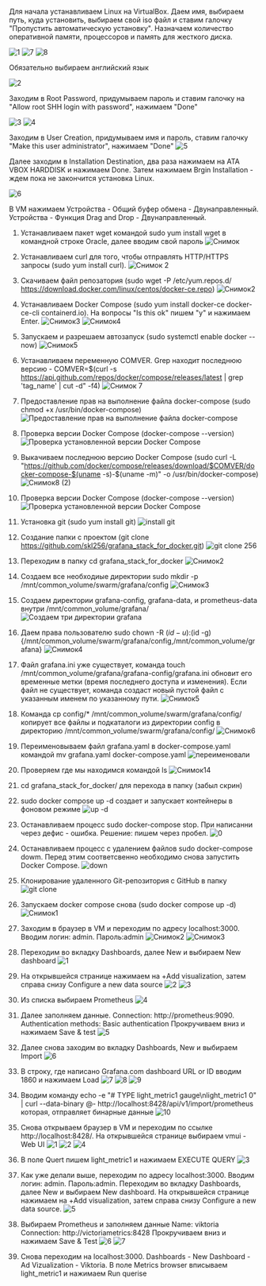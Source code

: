 Для начала устанавливаем Linux на VirtualBox. Даем имя, выбираем путь, куда установить, выбираем свой iso файл и ставим галочку "Пропустить автоматическую установку". Назначаем количество оперативной памяти, процессоров и память для жесткого диска.

![1](https://github.com/user-attachments/assets/b288bd3f-ac5a-4b7b-b3cb-80fcb87877a5)
![7](https://github.com/user-attachments/assets/70a6fdd3-c23b-43bc-bf64-c0e28dd4b782)
![8](https://github.com/user-attachments/assets/8555c572-4d85-4b39-b259-c0c2cc68319d)

Обязательно выбираем английский язык

![2](https://github.com/user-attachments/assets/a6d2ccb6-bb2d-47be-a24e-bcd28b5eea4e)

Заходим в Root Password, придумываем пароль и ставим галочку на "Allow root SHH login with password", нажимаем "Done"

![3](https://github.com/user-attachments/assets/1d008b97-d90c-4549-8f79-95adcad0a7bc)
![4](https://github.com/user-attachments/assets/92dbf475-0b21-4009-ab00-a7712df0aee8)

Заходим в User Creation, придумываем имя и пароль, ставим галочку "Make this user administrator", нажимаем "Done"
![5](https://github.com/user-attachments/assets/8aac25e5-657a-4b63-8c4e-be45070715a1)

Далее заходим в Installation Destination, два раза нажимаем на ATA VBOX HARDDISK и нажимаем Done. Затем нажимаем Brgin Installation - ждем пока не закончится установка Linux.

![6](https://github.com/user-attachments/assets/5ed99ca9-1e2c-4589-97a0-f4126aa5ba22)

В VM нажимаем Устройства - Общий буфер обмена - Двунаправленный. Устройства - Функция Drag and Drop - Двунаправленный.






1. Устанавливаем пакет wget командой sudo yum install wget в командной строке Oracle, далее вводим свой пароль
![Снимок](https://github.com/user-attachments/assets/68d8ded3-7bb5-40ad-b6b2-2623858b2c06)


2. Устанавливаем curl для того, чтобы отправлять HTTP/HTTPS запросы (sudo yum install curl).
![Снимок 2](https://github.com/user-attachments/assets/f17c27b9-b3f5-4996-b85d-ae2436321811)

3. Скачиваем файл репозатория (sudo wget -P /etc/yum.repos.d/ https://download.docker.com/linux/centos/docker-ce.repo)
![Снимок2](https://github.com/user-attachments/assets/db45030e-a36a-4aef-88c1-940081aac031)

4. Устанавливаем Docker Compose (sudo yum install docker-ce docker-ce-cli containerd.io). На вопросы "Is this ok" пишем "y" и нажимаем Enter.
![Снимок3](https://github.com/user-attachments/assets/ed679c89-c1b6-4a1e-9ca3-95d11d52e980)
![Снимок4](https://github.com/user-attachments/assets/e9a8333a-2c92-49e2-9f2f-f7ff3304623c)

5. Запускаем и разрешаем автозапуск (sudo systemctl enable docker --now)
![Снимок5](https://github.com/user-attachments/assets/913211e4-f5d2-45c8-a49c-011821518a16)

6. Устанавливаем переменную COMVER. Grep находит последнюю версию - COMVER=$(curl -s https://api.github.com/repos/docker/compose/releases/latest | grep 'tag_name' | cut -d\" -f4)
![Снимок 7](https://github.com/user-attachments/assets/990a8b72-9d95-4e16-9d6c-e7462c1c2b24)

7. Предоставление прав на выполнение файла docker-compose (sudo chmod +x /usr/bin/docker-compose)
![Предоставление прав на выполнение файла docker-compose](https://github.com/user-attachments/assets/71b15fb8-8e29-4086-9a1e-b90098ddc1b9)

8. Проверка версии Docker Compose (docker-compose --version)
   ![Проверка установленной версии Docker Compose](https://github.com/user-attachments/assets/021afd35-a7c5-4fed-85b1-90300157c847)
   
9. Выкачиваем последнюю версию Docker Compose (sudo curl -L "https://github.com/docker/compose/releases/download/$COMVER/docker-compose-$(uname -s)-$(uname -m)" -o /usr/bin/docker-compose)
![Снимок8 (2)](https://github.com/user-attachments/assets/35f4b2a0-d432-4a4e-be79-75002e50ffdb)

10. Проверка версии Docker Compose (docker-compose --version)
![Проверка установленной версии Docker Compose](https://github.com/user-attachments/assets/511e22be-e301-4653-be12-83809b6bd2bf)

11. Установка git (sudo yum install git)
![install git](https://github.com/user-attachments/assets/5f2bb5b7-d77f-40c8-825f-347996132660)

12. Создание папки с проектом (git clone https://github.com/skl256/grafana_stack_for_docker.git)
![git clone 256](https://github.com/user-attachments/assets/34de07e6-5f30-4905-8df3-b8fb6bcd951d)

13. Переходим в папку cd grafana_stack_for_docker
![Снимок2](https://github.com/user-attachments/assets/9e0e968b-590e-45e1-9962-94f1eba3a0df)

14. Создаем все необходиые директории sudo mkdir -p /mnt/common_volume/swarm/grafana/config
![Снимок3](https://github.com/user-attachments/assets/c8a14b4c-6978-4a57-b3cf-26f37666f5ca)

15. Создаем директории grafana-config, grafana-data, и prometheus-data внутри /mnt/common_volume/grafana/
![Создаем три директории grafana](https://github.com/user-attachments/assets/e333b1df-10a5-4613-a108-c6132ce354d2)

16. Даем права пользователю sudo chown -R $(id -u):$(id -g) {/mnt/common_volume/swarm/grafana/config,/mnt/common_volume/grafana}
![Снимок4](https://github.com/user-attachments/assets/16472bfc-5904-47c0-960b-9ae3722fbd9f)

17. Файл grafana.ini уже существует, команда touch /mnt/common_volume/grafana/grafana-config/grafana.ini обновит его временные метки (время последнего доступа и изменения). Если файл не существует, команда создаст новый пустой файл с указанным именем по указанному пути.
![Снимок5](https://github.com/user-attachments/assets/e78e70d3-0337-4dc1-832e-82a28971a703)

18. Команда cp config/* /mnt/common_volume/swarm/grafana/config/ копирует все файлы и подкаталоги из директории config в директорию /mnt/common_volume/swarm/grafana/config/
![Снимок6](https://github.com/user-attachments/assets/1df5ed62-a158-47fb-961b-1061ce6601b5)

19. Переименовываем файл grafana.yaml в docker-compose.yaml командой mv grafana.yaml docker-compose.yaml
![переименовали](https://github.com/user-attachments/assets/708d0db7-de2a-4c89-9ce5-542ee6c9e259)

20. Проверяем где мы находимся командой ls
![Снимок14](https://github.com/user-attachments/assets/0dac4392-d45f-4bc8-b509-396e4f481e86)

21. cd grafana_stack_for_docker/ для перехода в папку (забыл скрин)

22. sudo docker compose up -d создает и запускает контейнеры в фоновом режиме
![up -d](https://github.com/user-attachments/assets/2f1acfa5-b5a1-4623-877b-3088b72e6281)

23. Останавливаем процесс sudo docker-compose stop. При написанни через дефис - ошибка. Решение: пишем через пробел.
![0](https://github.com/user-attachments/assets/3e7530ac-b74e-4cf3-89f1-9ac5f7ed4fbe)

24. Останавливаем процесс с удалением  файлов sudo docker-compose dowm. Перед этим соответсвенно необходимо снова запустить Docker Compose.
![down](https://github.com/user-attachments/assets/1668c742-f174-4b53-af94-effed47cd9e2)

25. Клонирование удаленного Git-репозитория с GitHub в папку
![git clone](https://github.com/user-attachments/assets/690afd95-bb97-4c9e-9767-04d5cf5c8f4c)

26. Запускаем docker compose снова (sudo docker compose up -d)
![Снимок1](https://github.com/user-attachments/assets/aeb98180-6a39-4502-a80d-eec476d9da18)

28. Заходим в браузер в VM и переходим по адресу localhost:3000. Вводим логин: admin. Пароль:admin
![Снимок2](https://github.com/user-attachments/assets/62a103a1-b9a7-4614-bb6a-a10a8d58f27e)
![Снимок3](https://github.com/user-attachments/assets/d2eb097b-36c8-4461-8dec-6d3792e47680)

29. Переходим во вкладку Dashboards, далее New и выбираем New dashboard
![1](https://github.com/user-attachments/assets/9c1e874c-d3c9-4e7c-80f6-69880b3a27d8)

30. На открывшейся странице нажимаем на +Add visualization, затем справа снизу Configure a new data source
![2](https://github.com/user-attachments/assets/03a10b71-1379-4972-9f4a-3780affc487c)
![3](https://github.com/user-attachments/assets/3f6eab5f-11eb-4929-9055-2be899e2ba14)

31. Из списка выбираем Prometheus
![4](https://github.com/user-attachments/assets/8447e1a4-2db8-4a79-89d9-72e08d8031e6)

32. Далее заполняем данные.
Connection: http://prometheus:9090.
Authentication methods: Basic authentication
Прокручиваем вниз и нажимаем Save & test
![5](https://github.com/user-attachments/assets/20fbfbd2-c048-4a68-ba12-c127ebe8607e)

33. Далее снова заходим во вкладку Dashboards, New и выбираем Import
![6](https://github.com/user-attachments/assets/1db6a44e-d2a1-4099-8084-961cac1ada01)

34. В строку, где написано Grafana.com dashboard URL or ID вводим 1860 и нажимаем Load
![7](https://github.com/user-attachments/assets/c0708df6-fbbc-443d-a64a-2b7f6ef738a3)
![8](https://github.com/user-attachments/assets/4dc9d768-9230-42a0-a5d7-bde7c59df877)
![9](https://github.com/user-attachments/assets/269d7adb-6414-413c-9459-9f95ebdc9851)

35. Вводим команду echo -e "# TYPE light_metric1 gauge\nlight_metric1 0" | curl --data-binary @- http://localhost:8428/api/v1/import/prometheus которая, отправляет бинарные данные
![10](https://github.com/user-attachments/assets/18e24328-f89f-4311-a5e3-ad4a621c155c)

36. Снова открываем браузер в VM и переходим по ссылке http://localhost:8428/. На открывшейся странице выбираем vmui - Web UI
![1](https://github.com/user-attachments/assets/a7aff313-333c-4488-9650-fc8b4896da29)
![2](https://github.com/user-attachments/assets/1560106a-25bb-4b8f-b5c7-0c735878da65)
![4](https://github.com/user-attachments/assets/40a7c537-3ef0-4609-b830-0ec05b0b6980)


38. В поле Quert пишем light_metric1 и нажимаем EXECUTE QUERY
![3](https://github.com/user-attachments/assets/9255ec59-2e66-46da-ba00-13f48dc87cd4)


39. Как уже делали выше, переходим по адресу localhost:3000. Вводим логин: admin. Пароль:admin. Переходим во вкладку Dashboards, далее New и выбираем New dashboard. На открывшейся странице нажимаем на +Add visualization, затем справа снизу Configure a new data source.
![5](https://github.com/user-attachments/assets/9fca23f6-cead-4489-95a7-416e8c5ea969)

40. Выбираем Prometheus и заполняем данные
Name: viktoria
Connection: http://victoriametrics:8428
Прокручиваем вниз и нажимаем Save & Test
![6](https://github.com/user-attachments/assets/fbc9177a-84bc-4e21-8d7e-45f304a70ab9)
![7](https://github.com/user-attachments/assets/4974eebd-5d73-4e13-9708-c0d7e16cc3ce)

41. Снова переходим на localhost:3000. Dashboards - New Dashboard - Ad Vizualization - Viktoria. В поле Metrics browser вписываем light_metric1 и нажимаем Run querise






















